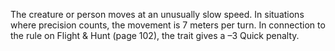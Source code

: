 The creature or person moves at an unusually slow speed. In situations where precision counts, the movement is 7 meters per turn. In connection to the rule on Flight & Hunt (page 102), the trait gives a –3 Quick penalty.